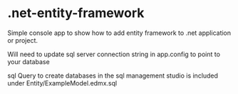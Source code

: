 # .net-entity-framework

Simple console app to show how to add entity framework to .net application or project.

Will need to update sql server connection string in app.config to point to your database 

sql Query to create databases in the sql management studio is included under Entity/ExampleModel.edmx.sql
